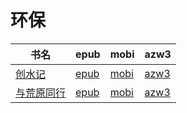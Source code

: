 # 环保

| 书名 | epub | mobi | azw3 |
| --- | --- | --- | --- |
| [创水记](http://ct.dalanmei.com/f/31084289-572120942-db55df) | [epub](http://ct.dalanmei.com/f/31084289-572120942-db55df) | [mobi](http://ct.dalanmei.com/f/31084289-571638552-7f6fcb) | [azw3](http://ct.dalanmei.com/f/31084289-572182409-6fa3c7) |
| [与荒原同行](http://ct.dalanmei.com/f/31084289-571785241-c8c7e8) | [epub](http://ct.dalanmei.com/f/31084289-571785241-c8c7e8) | [mobi](http://ct.dalanmei.com/f/31084289-571451592-53bfef) | [azw3](http://ct.dalanmei.com/f/31084289-571885415-cb58c7) |
